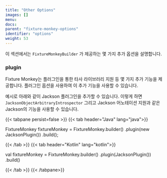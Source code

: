 ```yaml
---
title: "Other Options"
images: []
menu:
docs:
parent: "fixture-monkey-options"
identifier: "options"
weight: 53
---
```


이 섹션에서는 `FixtureMonkeyBuilder` 가 제공하는 몇 가지 추가 옵션을 설명합니다.

### plugin

Fixture Monkey는 플러그인을 통한 타사 라이브러리 지원 등 몇 가지 추가 기능을 제공합니다.
플러그인 옵션을 사용하여 이 추가 기능을 사용할 수 있습니다.

예시로 아래와 같이 Jackson 플러그인을 추가할 수 있습니다.
이렇게 하면 `JacksonObjectArbitraryIntrospector` 그리고 Jackson 어노테이션 지원과 같은 Jackson의 기능을 사용할 수 있습니다.

{{< tabpane persist=false >}}
{{< tab header="Java" lang="java">}}

FixtureMonkey fixtureMonkey = FixtureMonkey.builder()
.plugin(new JacksonPlugin())
.build();

{{< /tab >}}
{{< tab header="Kotlin" lang="kotlin">}}

val fixtureMonkey = FixtureMonkey.builder()
.plugin(JacksonPlugin())
.build()

{{< /tab >}}
{{< /tabpane>}}
